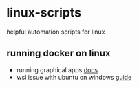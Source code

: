# linux-scripts
helpful automation scripts for linux


running docker on linux
---
- running graphical apps [docs](https://www.howtogeek.com/261575/how-to-run-graphical-linux-desktop-applications-from-windows-10s-bash-shell/)
- wsl issue with ubuntu on windows [guide](https://devblogs.microsoft.com/commandline/cross-post-wsl-interoperability-with-docker/)